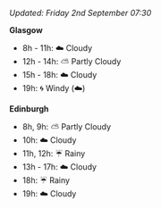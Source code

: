 *Updated: Friday 2nd September 07:30*

**Glasgow**

* 8h - 11h: :cloud: Cloudy
* 12h - 14h: :partly_sunny: Partly Cloudy
* 15h - 18h: :cloud: Cloudy
* 19h: :cyclone: Windy (:cloud:)

**Edinburgh**

* 8h, 9h: :partly_sunny: Partly Cloudy
* 10h: :cloud: Cloudy
* 11h, 12h: :umbrella: Rainy
* 13h - 17h: :cloud: Cloudy
* 18h: :umbrella: Rainy
* 19h: :cloud: Cloudy
